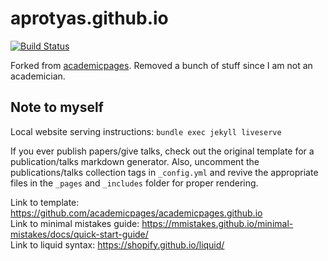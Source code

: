 # aprotyas.github.io

[![Build Status](https://github.com/aprotyas/aprotyas.github.io/actions/workflows/test.yml/badge.svg)](https://github.com/aprotyas/aprotyas.github.io/actions/workflows/test.yml)

Forked from [academicpages](https://academicpages.github.io/). Removed a bunch
of stuff since I am not an academician.

## Note to myself

Local website serving instructions: `bundle exec jekyll liveserve`

If you ever publish papers/give talks, check out the original template for
a publication/talks markdown generator. Also, uncomment the publications/talks
collection tags in `_config.yml` and revive the appropriate files in the
`_pages` and `_includes` folder for proper rendering.  
  
Link to template: https://github.com/academicpages/academicpages.github.io  
Link to minimal mistakes guide: https://mmistakes.github.io/minimal-mistakes/docs/quick-start-guide/  
Link to liquid syntax: https://shopify.github.io/liquid/  

